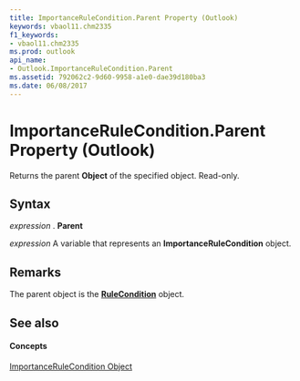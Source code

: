 ```yaml
---
title: ImportanceRuleCondition.Parent Property (Outlook)
keywords: vbaol11.chm2335
f1_keywords:
- vbaol11.chm2335
ms.prod: outlook
api_name:
- Outlook.ImportanceRuleCondition.Parent
ms.assetid: 792062c2-9d60-9958-a1e0-dae39d180ba3
ms.date: 06/08/2017
---
```



# ImportanceRuleCondition.Parent Property (Outlook)

Returns the parent  **Object** of the specified object. Read-only.


## Syntax

 _expression_ . **Parent**

 _expression_ A variable that represents an **ImportanceRuleCondition** object.


## Remarks

The parent object is the  **[RuleCondition](Outlook.RuleCondition.md)** object.


## See also


#### Concepts


[ImportanceRuleCondition Object](Outlook.ImportanceRuleCondition.md)

